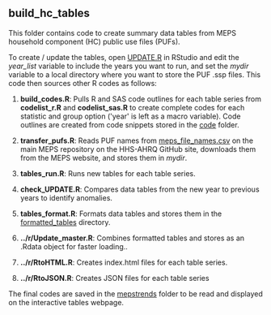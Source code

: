 ## build_hc_tables

This folder contains code to create summary data tables from MEPS household component (HC) public use files (PUFs).

To create / update the tables, open [UPDATE.R](UPDATE.R) in RStudio and edit the *year_list* variable to include the years you want to run, and set the *mydir* variable to a local directory where you want to store the PUF .ssp files. This code then sources other R codes as follows:

1. **build_codes.R**: Pulls R and SAS code outlines for each table series from **codelist_r.R** and **codelist_sas.R** to create complete codes for each statistic and group option ('year' is left as a macro variable). Code outlines are created from code snippets stored in the [code](code) folder.

2. **transfer_pufs.R**: Reads PUF names from  [meps_file_names.csv](https://github.com/HHS-AHRQ/MEPS/blob/master/Quick_Reference_Guides/meps_file_names.csv) on the main MEPS repository on the HHS-AHRQ GitHub site, downloads them from the MEPS website, and stores them in *mydir*.

3. **tables_run.R**: Runs new tables for each table series.

4. **check_UPDATE.R**: Compares data tables from the new year to previous years to identify anomalies.

5. **tables_format.R**: Formats data tables and stores them in the [formatted_tables](../formatted_tables) directory.

6. **../r/Update_master.R**: Combines formatted tables and stores as an .Rdata object for faster loading..

7. **../r/RtoHTML.R**: Creates index.html files for each table series.

8. **../r/RtoJSON.R**: Creates JSON files for each table series

The final codes are saved in the [mepstrends](../mepstrends) folder to be read and displayed on the interactive tables webpage.
